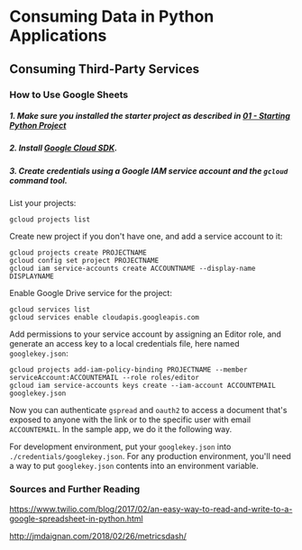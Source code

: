 # Consuming Data in Python Applications

## Consuming Third-Party Services

### How to Use Google Sheets

##### 1. Make sure you installed the starter project as described in [01 - Starting Python Project](01_start_and_deployment.md)

##### 2. Install [Google Cloud SDK](https://cloud.google.com/sdk/docs/).

##### 3. Create credentials using a Google IAM service account and the `gcloud` command tool.

List your projects:

```
gcloud projects list
```

Create new project if you don't have one, and add a service account to it:

```
gcloud projects create PROJECTNAME
gcloud config set project PROJECTNAME
gcloud iam service-accounts create ACCOUNTNAME --display-name DISPLAYNAME
```

Enable Google Drive service for the project:

```
gcloud services list
gcloud services enable cloudapis.googleapis.com
```

Add permissions to your service account by assigning an Editor role, and generate an access key to a local credentials file, here named `googlekey.json`:

```
gcloud projects add-iam-policy-binding PROJECTNAME --member serviceAccount:ACCOUNTEMAIL --role roles/editor
gcloud iam service-accounts keys create --iam-account ACCOUNTEMAIL googlekey.json
```

Now you can authenticate `gspread` and `oauth2` to access a document that's exposed to anyone with the link or to the specific user with email `ACCOUNTEMAIL`. In the sample app, we do it the following way.

For development environment, put your `googlekey.json` into `./credentials/googlekey.json`. For any production environment, you'll need a way to put `googlekey.json` contents into an environment variable.


### Sources and Further Reading

https://www.twilio.com/blog/2017/02/an-easy-way-to-read-and-write-to-a-google-spreadsheet-in-python.html

http://jmdaignan.com/2018/02/26/metricsdash/

